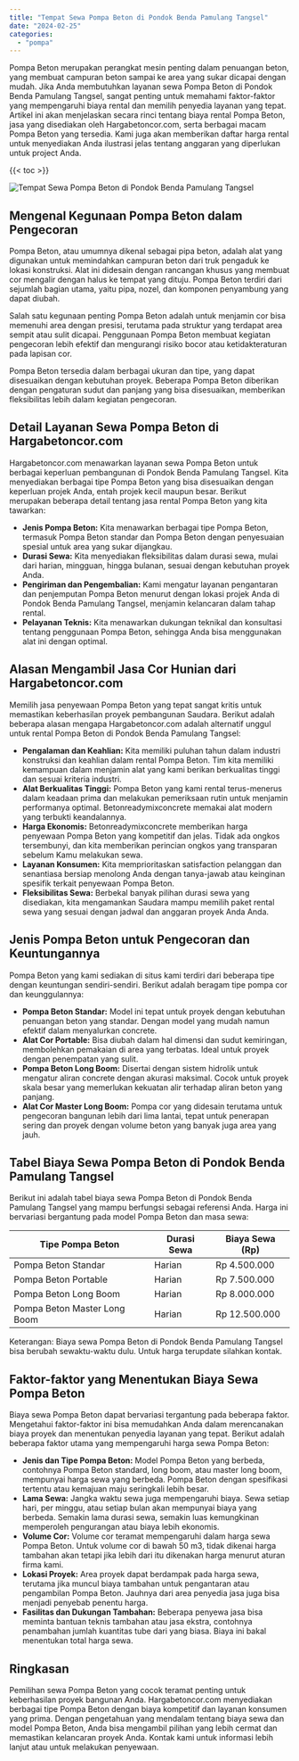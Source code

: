 ```yaml
---
title: "Tempat Sewa Pompa Beton di Pondok Benda Pamulang Tangsel"
date: "2024-02-25"
categories: 
  - "pompa"
---
```




Pompa Beton merupakan perangkat mesin penting dalam penuangan beton, yang membuat campuran beton sampai ke area yang sukar dicapai dengan mudah. Jika Anda membutuhkan layanan sewa Pompa Beton di Pondok Benda Pamulang Tangsel, sangat penting untuk memahami faktor-faktor yang mempengaruhi biaya rental dan memilih penyedia layanan yang tepat. Artikel ini akan menjelaskan secara rinci tentang biaya rental Pompa Beton, jasa yang disediakan oleh Hargabetoncor.com, serta berbagai macam Pompa Beton yang tersedia. Kami juga akan memberikan daftar harga rental untuk menyediakan Anda ilustrasi jelas tentang anggaran yang diperlukan untuk project Anda.

{{< toc >}}

![Tempat Sewa Pompa Beton di Pondok Benda Pamulang Tangsel](https://hargareadymixid.github.io/pompa/concrete-pump%20(24).png)

## Mengenal Kegunaan Pompa Beton dalam Pengecoran

Pompa Beton, atau umumnya dikenal sebagai pipa beton, adalah alat yang digunakan untuk memindahkan campuran beton dari truk pengaduk ke lokasi konstruksi. Alat ini didesain dengan rancangan khusus yang membuat cor mengalir dengan halus ke tempat yang dituju. Pompa Beton terdiri dari sejumlah bagian utama, yaitu pipa, nozel, dan komponen penyambung yang dapat diubah.

Salah satu kegunaan penting Pompa Beton adalah untuk menjamin cor bisa memenuhi area dengan presisi, terutama pada struktur yang terdapat area sempit atau sulit dicapai. Penggunaan Pompa Beton membuat kegiatan pengecoran lebih efektif dan mengurangi risiko bocor atau ketidakteraturan pada lapisan cor.

Pompa Beton tersedia dalam berbagai ukuran dan tipe, yang dapat disesuaikan dengan kebutuhan proyek. Beberapa Pompa Beton diberikan dengan pengaturan sudut dan panjang yang bisa disesuaikan, memberikan fleksibilitas lebih dalam kegiatan pengecoran.

## Detail Layanan Sewa Pompa Beton di Hargabetoncor.com

Hargabetoncor.com menawarkan layanan sewa Pompa Beton untuk berbagai keperluan pembangunan di Pondok Benda Pamulang Tangsel. Kita menyediakan berbagai tipe Pompa Beton yang bisa disesuaikan dengan keperluan projek Anda, entah projek kecil maupun besar. Berikut merupakan beberapa detail tentang jasa rental Pompa Beton yang kita tawarkan:

- **Jenis Pompa Beton:** Kita menawarkan berbagai tipe Pompa Beton, termasuk Pompa Beton standar dan Pompa Beton dengan penyesuaian spesial untuk area yang sukar dijangkau.
- **Durasi Sewa:** Kita menyediakan fleksibilitas dalam durasi sewa, mulai dari harian, mingguan, hingga bulanan, sesuai dengan kebutuhan proyek Anda.
- **Pengiriman dan Pengembalian:** Kami mengatur layanan pengantaran dan penjemputan Pompa Beton menurut dengan lokasi projek Anda di Pondok Benda Pamulang Tangsel, menjamin kelancaran dalam tahap rental.
- **Pelayanan Teknis:** Kita menawarkan dukungan teknikal dan konsultasi tentang penggunaan Pompa Beton, sehingga Anda bisa menggunakan alat ini dengan optimal.

## Alasan Mengambil Jasa Cor Hunian dari Hargabetoncor.com

Memilih jasa penyewaan Pompa Beton yang tepat sangat kritis untuk memastikan keberhasilan proyek pembangunan Saudara. Berikut adalah beberapa alasan mengapa Hargabetoncor.com adalah alternatif unggul untuk rental Pompa Beton di Pondok Benda Pamulang Tangsel:

- **Pengalaman dan Keahlian:** Kita memiliki puluhan tahun dalam industri konstruksi dan keahlian dalam rental Pompa Beton. Tim kita memiliki kemampuan dalam menjamin alat yang kami berikan berkualitas tinggi dan sesuai kriteria industri.
- **Alat Berkualitas Tinggi:** Pompa Beton yang kami rental terus-menerus dalam keadaan prima dan melakukan pemeriksaan rutin untuk menjamin performanya optimal. Betonreadymixconcrete memakai alat modern yang terbukti keandalannya.
- **Harga Ekonomis:** Betonreadymixconcrete memberikan harga penyewaan Pompa Beton yang kompetitif dan jelas. Tidak ada ongkos tersembunyi, dan kita memberikan perincian ongkos yang transparan sebelum Kamu melakukan sewa.
- **Layanan Konsumen:** Kita memprioritaskan satisfaction pelanggan dan senantiasa bersiap menolong Anda dengan tanya-jawab atau keinginan spesifik terkait penyewaan Pompa Beton.
- **Fleksibilitas Sewa:** Berbekal banyak pilihan durasi sewa yang disediakan, kita mengamankan Saudara mampu memilih paket rental sewa yang sesuai dengan jadwal dan anggaran proyek Anda Anda.

## Jenis Pompa Beton untuk Pengecoran dan Keuntungannya

Pompa Beton yang kami sediakan di situs kami terdiri dari beberapa tipe dengan keuntungan sendiri-sendiri. Berikut adalah beragam tipe pompa cor dan keunggulannya:

- **Pompa Beton Standar:** Model ini tepat untuk proyek dengan kebutuhan penuangan beton yang standar. Dengan model yang mudah namun efektif dalam menyalurkan concrete.
- **Alat Cor Portable:** Bisa diubah dalam hal dimensi dan sudut kemiringan, membolehkan pemakaian di area yang terbatas. Ideal untuk proyek dengan penempatan yang sulit.
- **Pompa Beton Long Boom:** Disertai dengan sistem hidrolik untuk mengatur aliran concrete dengan akurasi maksimal. Cocok untuk proyek skala besar yang memerlukan kekuatan alir terhadap aliran beton yang panjang.
- **Alat Cor Master Long Boom:** Pompa cor yang didesain terutama untuk pengecoran bangunan lebih dari lima lantai, tepat untuk penerapan sering dan proyek dengan volume beton yang banyak juga area yang jauh.

## Tabel Biaya Sewa Pompa Beton di Pondok Benda Pamulang Tangsel

Berikut ini adalah tabel biaya sewa Pompa Beton di Pondok Benda Pamulang Tangsel yang mampu berfungsi sebagai referensi Anda. Harga ini bervariasi bergantung pada model Pompa Beton dan masa sewa:

| Tipe Pompa Beton | Durasi Sewa | Biaya Sewa (Rp) |
| --- | --- | --- |
| Pompa Beton Standar | Harian | Rp 4.500.000 |
| Pompa Beton Portable | Harian | Rp 7.500.000 |
| Pompa Beton Long Boom | Harian | Rp 8.000.000 |
| Pompa Beton Master Long Boom | Harian | Rp 12.500.000 |

Keterangan: Biaya sewa Pompa Beton di Pondok Benda Pamulang Tangsel bisa berubah sewaktu-waktu dulu. Untuk harga terupdate silahkan kontak.

## Faktor-faktor yang Menentukan Biaya Sewa Pompa Beton

Biaya sewa Pompa Beton dapat bervariasi tergantung pada beberapa faktor. Mengetahui faktor-faktor ini bisa memudahkan Anda dalam merencanakan biaya proyek dan menentukan penyedia layanan yang tepat. Berikut adalah beberapa faktor utama yang mempengaruhi harga sewa Pompa Beton:

- **Jenis dan Tipe Pompa Beton:** Model Pompa Beton yang berbeda, contohnya Pompa Beton standard, long boom, atau master long boom, mempunyai harga sewa yang berbeda. Pompa Beton dengan spesifikasi tertentu atau kemajuan maju seringkali lebih besar.
- **Lama Sewa:** Jangka waktu sewa juga mempengaruhi biaya. Sewa setiap hari, per minggu, atau setiap bulan akan mempunyai biaya yang berbeda. Semakin lama durasi sewa, semakin luas kemungkinan memperoleh pengurangan atau biaya lebih ekonomis.
- **Volume Cor:** Volume cor teramat mempengaruhi dalam harga sewa Pompa Beton. Untuk volume cor di bawah 50 m3, tidak dikenai harga tambahan akan tetapi jika lebih dari itu dikenakan harga menurut aturan firma kami.
- **Lokasi Proyek:** Area proyek dapat berdampak pada harga sewa, terutama jika muncul biaya tambahan untuk pengantaran atau pengambilan Pompa Beton. Jauhnya dari area penyedia jasa juga bisa menjadi penyebab penentu harga.
- **Fasilitas dan Dukungan Tambahan:** Beberapa penyewa jasa bisa meminta bantuan teknis tambahan atau jasa ekstra, contohnya penambahan jumlah kuantitas tube dari yang biasa. Biaya ini bakal menentukan total harga sewa.

## Ringkasan

Pemilihan sewa Pompa Beton yang cocok teramat penting untuk keberhasilan proyek bangunan Anda. Hargabetoncor.com menyediakan berbagai tipe Pompa Beton dengan biaya kompetitif dan layanan konsumen yang prima. Dengan pengetahuan yang mendalam tentang biaya sewa dan model Pompa Beton, Anda bisa mengambil pilihan yang lebih cermat dan memastikan kelancaran proyek Anda. Kontak kami untuk informasi lebih lanjut atau untuk melakukan penyewaan.
